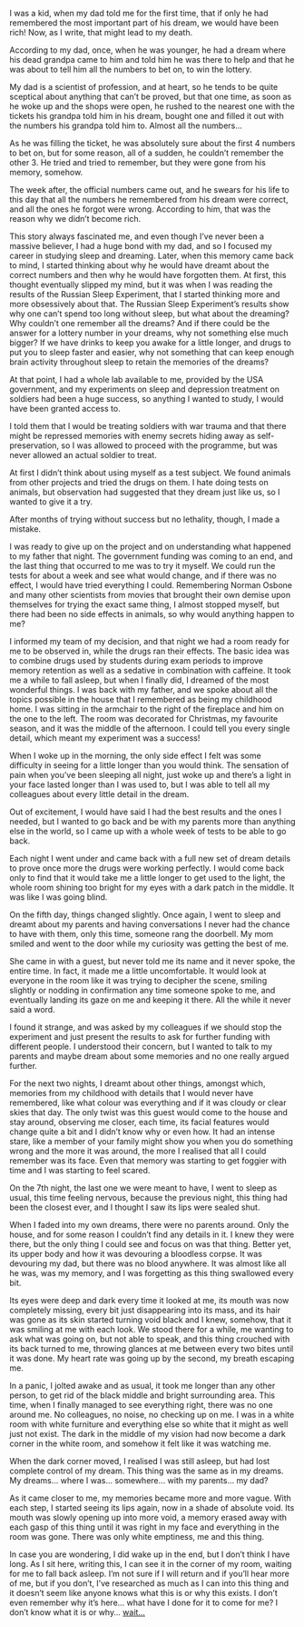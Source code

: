 I was a kid, when my dad told me for the first time, that if only he had remembered the most important part of his dream, we would have been rich! Now, as I write, that might lead to my death.  
  
According to my dad, once, when he was younger, he had a dream where his dead grandpa came to him and told him he was there to help and that he was about to tell him all the numbers to bet on, to win the lottery.   
  
My dad is a scientist of profession, and at heart, so he tends to be quite sceptical about anything that can’t be proved, but that one time, as soon as he woke up and the shops were open, he rushed to the nearest one with the tickets his grandpa told him in his dream, bought one and filled it out with the numbers his grandpa told him to. Almost all the numbers…   
  
As he was filling the ticket, he was absolutely sure about the first 4 numbers to bet on, but for some reason, all of a sudden, he couldn’t remember the other 3. He tried and tried to remember, but they were gone from his memory, somehow.  
  
The week after, the official numbers came out, and he swears for his life to this day that all the numbers he remembered from his dream were correct, and all the ones he forgot were wrong. According to him, that was the reason why we didn’t become rich.  
  
This story always fascinated me, and even though I’ve never been a massive believer, I had a huge bond with my dad, and so I focused my career in studying sleep and dreaming. Later, when this memory came back to mind, I started thinking about why he would have dreamt about the correct numbers and then why he would have forgotten them. At first, this thought eventually slipped my mind, but it was when I was reading the results of the Russian Sleep Experiment, that I started thinking more and more obsessively about that. The Russian Sleep Experiment’s results show why one can’t spend too long without sleep, but what about the dreaming? Why couldn’t one remember all the dreams? And if there could be the answer for a lottery number in your dreams, why not something else much bigger? If we have drinks to keep you awake for a little longer, and drugs to put you to sleep faster and easier, why not something that can keep enough brain activity throughout sleep to retain the memories of the dreams?  
  
At that point, I had a whole lab available to me, provided by the USA government, and my experiments on sleep and depression treatment on soldiers had been a huge success, so anything I wanted to study, I would have been granted access to.  
  
I told them that I would be treating soldiers with war trauma and that there might be repressed memories with enemy secrets hiding away as self-preservation, so I was allowed to proceed with the programme, but was never allowed an actual soldier to treat.  
  
At first I didn’t think about using myself as a test subject. We found animals from other projects and tried the drugs on them. I hate doing tests on animals, but observation had suggested that they dream just like us, so I wanted to give it a try.  
  
After months of trying without success but no lethality, though, I made a mistake.  
  
I was ready to give up on the project and on understanding what happened to my father that night. The government funding was coming to an end, and the last thing that occurred to me was to try it myself. We could run the tests for about a week and see what would change, and if there was no effect, I would have tried everything I could. Remembering Norman Osbone and many other scientists from movies that brought their own demise upon themselves for trying the exact same thing, I almost stopped myself, but there had been no side effects in animals, so why would anything happen to me?  
  
I informed my team of my decision, and that night we had a room ready for me to be observed in, while the drugs ran their effects. The basic idea was to combine drugs used by students during exam periods to improve memory retention as well as a sedative in combination with caffeine. It took me a while to fall asleep, but when I finally did, I dreamed of the most wonderful things. I was back with my father, and we spoke about all the topics possible in the house that I remembered as being my childhood home. I was sitting in the armchair to the right of the fireplace and him on the one to the left. The room was decorated for Christmas, my favourite season, and it was the middle of the afternoon. I could tell you every single detail, which meant my experiment was a success!  
  
When I woke up in the morning, the only side effect I felt was some difficulty in seeing for a little longer than you would think. The sensation of pain when you’ve been sleeping all night, just woke up and there’s a light in your face lasted longer than I was used to, but I was able to tell all my colleagues about every little detail in the dream.  
  
Out of excitement, I would have said I had the best results and the ones I needed, but I wanted to go back and be with my parents more than anything else in the world, so I came up with a whole week of tests to be able to go back.  
  
Each night I went under and came back with a full new set of dream details to prove once more the drugs were working perfectly. I would come back only to find that it would take me a little longer to get used to the light, the whole room shining too bright for my eyes with a dark patch in the middle. It was like I was going blind.  
  
On the fifth day, things changed slightly. Once again, I went to sleep and dreamt about my parents and having conversations I never had the chance to have with them, only this time, someone rang the doorbell. My mom smiled and went to the door while my curiosity was getting the best of me.  
  
She came in with a guest, but never told me its name and it never spoke, the entire time. In fact, it made me a little uncomfortable. It would look at everyone in the room like it was trying to decipher the scene, smiling slightly or nodding in confirmation any time someone spoke to me, and eventually landing its gaze on me and keeping it there. All the while it never said a word.  
  
I found it strange, and was asked by my colleagues if we should stop the experiment and just present the results to ask for further funding with different people. I understood their concern, but I wanted to talk to my parents and maybe dream about some memories and no one really argued further.  
  
For the next two nights, I dreamt about other things, amongst which, memories from my childhood with details that I would never have remembered, like what colour was everything and if it was cloudy or clear skies that day. The only twist was this guest would come to the house and stay around, observing me closer, each time, its facial features would change quite a bit and I didn’t know why or even how. It had an intense stare, like a member of your family might show you when you do something wrong and the more it was around, the more I realised that all I could remember was its face. Even that memory was starting to get foggier with time and I was starting to feel scared.  
  
On the 7th night, the last one we were meant to have, I went to sleep as usual, this time feeling nervous, because the previous night, this thing had been the closest ever, and I thought I saw its lips were sealed shut.  
  
When I faded into my own dreams, there were no parents around. Only the house, and for some reason I couldn’t find any details in it. I knew they were there, but the only thing I could see and focus on was that thing. Better yet, its upper body and how it was devouring a bloodless corpse. It was devouring my dad, but there was no blood anywhere. It was almost like all he was, was my memory, and I was forgetting as this thing swallowed every bit.  
  
Its eyes were deep and dark every time it looked at me, its mouth was now completely missing, every bit just disappearing into its mass, and its hair was gone as its skin started turning void black and I knew, somehow, that it was smiling at me with each look. We stood there for a while, me wanting to ask what was going on, but not able to speak, and this thing crouched with its back turned to me, throwing glances at me between every two bites until it was done. My heart rate was going up by the second, my breath escaping me.   
  
In a panic, I jolted awake and as usual, it took me longer than any other person, to get rid of the black middle and bright surrounding area. This time, when  I finally managed to see everything right, there was no one around me. No colleagues, no noise, no checking up on me. I was in a white room with white furniture and everything else so white that it might as well just not exist. The dark in the middle of my vision had now become a dark corner in the white room, and somehow it felt like it was watching me.  
  
When the dark corner moved, I realised I was still asleep, but had lost complete control of my dream. This thing was the same as in my dreams. My dreams… where I was… somewhere… with my parents… my dad?   
  
As it came closer to me, my memories became more and more vague. With each step, I started seeing its lips again, now in a shade of absolute void. Its mouth was slowly opening up into more void, a memory erased away with each gasp of this thing until it was right in my face and everything in the room was gone. There was only white emptiness, me and this thing.  
  
In case you are wondering, I did wake up in the end, but I don’t think I have long. As I sit here, writing this, I can see it in the corner of my room, waiting for me to fall back asleep. I’m not sure if I will return and if you’ll hear more of me, but if you don’t, I’ve researched as much as I can into this thing and it doesn’t seem like anyone knows what this is or why this exists. I don’t even remember why it’s here… what have I done for it to come for me? I don’t know what it is or why… [wait…](https://www.reddit.com/user/FranciscoMP)  
